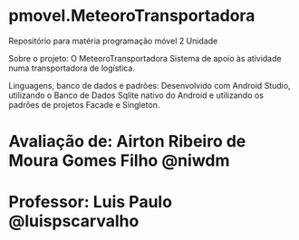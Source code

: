 # pmovel.MeteoroTransportadora
Repositório para matéria programação móvel 2 Unidade

Sobre o projeto: O MeteoroTransportadora Sistema de apoio às atividade numa transportadora de logística.<br>

Linguagens, banco de dados e padrões: Desenvolvido com Android Studio, utilizando o Banco de Dados Sqlite nativo do Android e utilizando os padrões de projetos Facade e Singleton.<br>

# Avaliação de: Airton Ribeiro de Moura Gomes Filho @niwdm<br>
# Professor: Luis Paulo @luispscarvalho<br>
